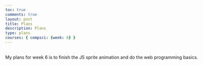 ```yaml
---
toc: true
comments: true
layout: post
title: Plans
description: Plans
type: plans
courses: { compsci: {week: 6} }
---
```


<html>
<body>
<style>
  .multiline-paragraph {
    width: 1000px; /* Set the desired width */
    white-space: pre-wrap; /* Allow text to wrap within the paragraph */
  }
</style>

 <p class="multiline-paragraph"> 
My plans for week 6 is to finish the JS sprite animation and do the web programming basics.
 </p>

</body>
</html>
